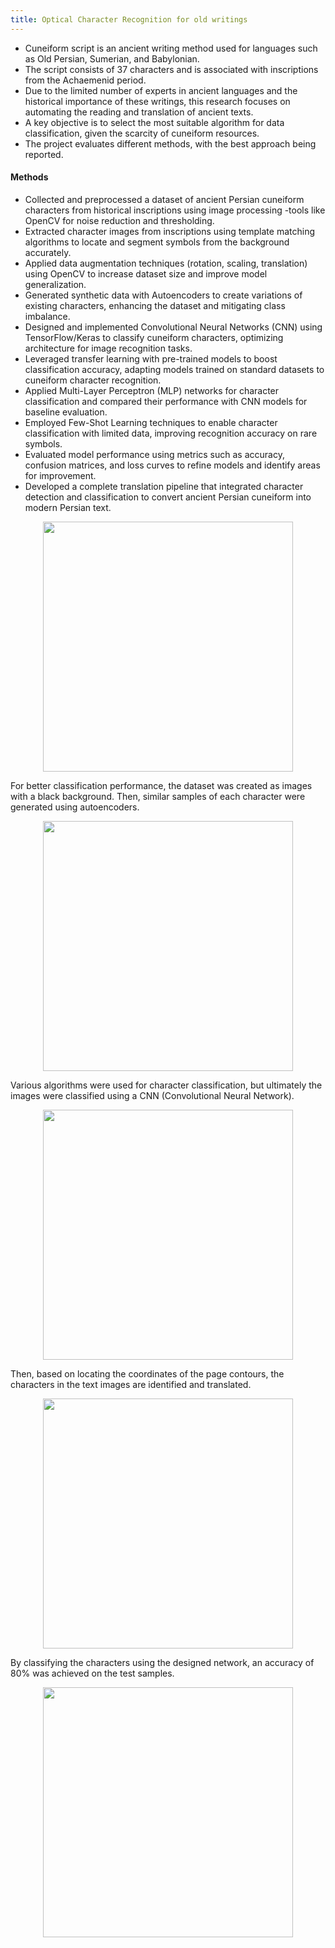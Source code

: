 ```yaml
---
title: Optical Character Recognition for old writings
---
```





- Cuneiform script is an ancient writing method used for languages such as Old Persian, Sumerian, and Babylonian.
- The script consists of 37 characters and is associated with inscriptions from the Achaemenid period.
- Due to the limited number of experts in ancient languages and the historical importance of these writings, this research focuses on automating the reading and translation of ancient texts.
- A key objective is to select the most suitable algorithm for data classification, given the scarcity of cuneiform resources.
- The project evaluates different methods, with the best approach being reported.

<h4>Methods</h4>

- Collected and preprocessed a dataset of ancient Persian cuneiform characters from historical inscriptions using image processing -tools like OpenCV for noise reduction and thresholding.
- Extracted character images from inscriptions using template matching algorithms to locate and segment symbols from the background accurately.
- Applied data augmentation techniques (rotation, scaling, translation) using OpenCV to increase dataset size and improve model generalization.
- Generated synthetic data with Autoencoders to create variations of existing characters, enhancing the dataset and mitigating class imbalance.
- Designed and implemented Convolutional Neural Networks (CNN) using TensorFlow/Keras to classify cuneiform characters, optimizing architecture for image recognition tasks.
- Leveraged transfer learning with pre-trained models to boost classification accuracy, adapting models trained on standard datasets to cuneiform character recognition.
- Applied Multi-Layer Perceptron (MLP) networks for character classification and compared their performance with CNN models for baseline evaluation.
- Employed Few-Shot Learning techniques to enable character classification with limited data, improving recognition accuracy on rare symbols.
- Evaluated model performance using metrics such as accuracy, confusion matrices, and loss curves to refine models and identify areas for improvement.
- Developed a complete translation pipeline that integrated character detection and classification to convert ancient Persian cuneiform into modern Persian text.


 <center>
 <div class = "column">
    <img src="https://github.com/user-attachments/assets/97b5d141-325d-4f56-858e-43b7054cbe37" width = "400" position = "relative" align ="center">
 </div>
 </center>

For better classification performance, the dataset was created as images with a black background. Then, similar samples of each character were generated using autoencoders.

  <center>
 <div class = "column">
    <img src="https://github.com/user-attachments/assets/9dc0674e-1b45-42f7-98b5-c04e256c5a18" width = "400" position = "relative" align ="center">
 </div>
 </center>

Various algorithms were used for character classification, but ultimately the images were classified using a CNN (Convolutional Neural Network).

 <center>
 <div class = "column">
    <img src="https://github.com/user-attachments/assets/892cb9c1-c83f-43a2-8c28-0e1f6f238f04" width = "400" position = "relative" align ="center">
 </div>
 </center>


Then, based on locating the coordinates of the page contours, the characters in the text images are identified and translated.

 <center>
 <div class = "column">
    <img src="https://github.com/user-attachments/assets/d4c00812-e4d2-42c8-a00a-c4662b186e8e" width = "400" position = "relative" align ="center">
 </div>
 </center>

By classifying the characters using the designed network, an accuracy of 80% was achieved on the test samples.

 <center>
 <div class = "column">
    <img src="https://github.com/user-attachments/assets/2e5ff432-e57e-4f12-80c9-a03928406e89" width = "400" position = "relative" align ="center">
 </div>
 </center>

